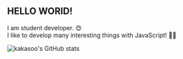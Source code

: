 ## HELLO WORlD!

I am student developer. 😍  
I like to develop many interesting things with JavaScript! 👨‍💻


![kakasoo's GitHub stats](https://github-readme-stats.vercel.app/api?username=kakasoo)


<!--
**kakasoo/kakasoo** is a ✨ _special_ ✨ repository because its `README.md` (this file) appears on your GitHub profile.


- 🔭 I’m currently working on ...
- 🌱 I’m currently learning ...
- 👯 I’m looking to collaborate on ...
- 🤔 I’m looking for help with ...
- 💬 Ask me about ...
- 📫 How to reach me: ...
- 😄 Pronouns: ...
- ⚡ Fun fact: ...
-->

